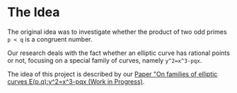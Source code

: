 # The Idea

The original idea was to investigate whether the product of two odd primes `p < q` is a congruent number.

Our research deals with the fact whether an elliptic curve has rational points or not, focusing on a special family of curves, namely `y^2=x^3-pqx`.

The idea of this project is described by our [Paper "On families of elliptic curves E(p,q):y^2=x^3-pqx (Work in Progress)](https://arxiv.org/abs/2401.00215).
